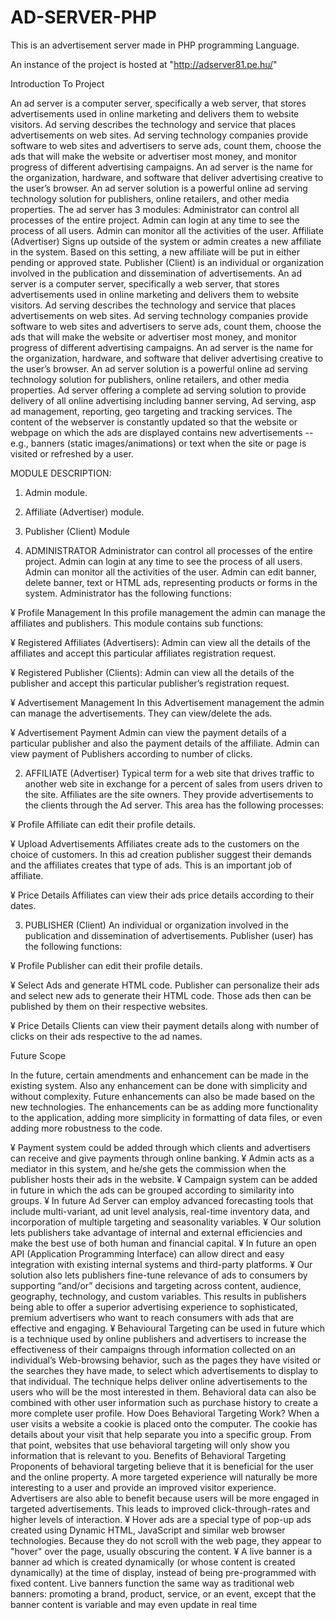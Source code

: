 # AD-SERVER-PHP
This is an advertisement server made in PHP programming Language.

An instance of the project is hosted at "http://adserver81.pe.hu/"

Introduction To Project

An ad server is a computer server, specifically a web server, that stores advertisements used
in online marketing and delivers them to website visitors. Ad serving describes the
technology and service that places advertisements on web sites. Ad serving technology
companies provide software to web sites and advertisers to serve ads, count them, choose the
ads that will make the website or advertiser most money, and monitor progress of different
advertising campaigns.
An ad server is the name for the organization, hardware, and software that deliver advertising
creative to the user’s browser. An ad server solution is a powerful online ad serving
technology solution for publishers, online retailers, and other media properties. The ad server
has 3 modules:
Administrator can control all processes of the entire project. Admin can login at any time to
see the process of all users. Admin can monitor all the activities of the user. Affiliate
(Advertiser) Signs up outside of the system or admin creates a new affiliate in the system.
Based on this setting, a new affiliate will be put in either pending or approved state. Publisher
(Client) is an individual or organization involved in the publication and dissemination of
advertisements.
An ad server is a computer server, specifically a web server, that stores advertisements used
in online marketing and delivers them to website visitors. Ad serving describes the
technology and service that places advertisements on web sites. Ad serving technology
companies provide software to web sites and advertisers to serve ads, count them, choose the
ads that will make the website or advertiser most money, and monitor progress of different
advertising campaigns. An ad server is the name for the organization, hardware, and software
that deliver advertising creative to the user’s browser. An ad server solution is a powerful
online ad serving technology solution for publishers, online retailers, and other media
properties.
Ad server offering a complete ad serving solution to provide delivery of all online advertising
including banner serving, Ad serving, asp ad management, reporting, geo targeting and
tracking services. The content of the webserver is constantly updated so that the website or
webpage on which the ads are displayed contains new advertisements -- e.g., banners (static
images/animations) or text when the site or page is visited or refreshed by a user.

MODULE DESCRIPTION:
1. Admin module.
2. Affiliate (Advertiser) module.
3. Publisher (Client) Module

1. ADMINISTRATOR
Administrator can control all processes of the entire project. Admin can login at any time to
see the process of all users. Admin can monitor all the activities of the user. Admin can edit
banner, delete banner, text or HTML ads, representing products or forms in the system.
Administrator has the following functions:

¥ Profile Management
In this profile management the admin can manage the affiliates and publishers.
This module contains sub functions:

¥ Registered Affiliates (Advertisers):
Admin can view all the details of the affiliates and accept this particular affiliates
registration request.

¥ Registered Publisher (Clients):
Admin can view all the details of the publisher and accept this particular publisher’s
registration request.

¥ Advertisement Management
In this Advertisement management the admin can manage the advertisements. They can
view/delete the ads.

¥ Advertisement Payment
Admin can view the payment details of a particular publisher and also the payment
details of the affiliate. Admin can view payment of Publishers according to number of
clicks.

2. AFFILIATE (Advertiser)
Typical term for a web site that drives traffic to another web site in exchange for a percent of
sales from users driven to the site. Affiliates are the site owners. They provide advertisements
to the clients through the Ad server.
This area has the following processes:

¥ Profile
Affiliate can edit their profile details.

¥ Upload Advertisements
Affiliates create ads to the customers on the choice of customers. In this ad creation
publisher suggest their demands and the affiliates creates that type of ads. This is an
important job of affiliate.

¥ Price Details
Affiliates can view their ads price details according to their dates.

3. PUBLISHER (Client)
An individual or organization involved in the publication and dissemination of
advertisements. Publisher (user) has the following functions:

¥ Profile
Publisher can edit their profile details.

¥ Select Ads and generate HTML code.
Publisher can personalize their ads and select new ads to generate their HTML code.
Those ads then can be published by them on their respective websites.

¥ Price Details
Clients can view their payment details along with number of clicks on their ads
respective to the ad names.

Future Scope

In the future, certain amendments and enhancement can be made in the existing system. Also
any enhancement can be done with simplicity and without complexity.
Future enhancements can also be made based on the new technologies. The enhancements
can be as adding more functionality to the application, adding more simplicity in formatting
of data files, or even adding more robustness to the code.

¥ Payment system could be added through which clients and advertisers can receive and
give payments through online banking.
¥ Admin acts as a mediator in this system, and he/she gets the commission when the
publisher hosts their ads in the website.
¥ Campaign system can be added in future in which the ads can be grouped according to
similarity into groups.
¥ In future Ad Server can employ advanced forecasting tools that include multi-variant,
ad unit level analysis, real-time inventory data, and incorporation of multiple targeting
and seasonality variables.
¥ Our solution lets publishers take advantage of internal and external efficiencies and
make the best use of both human and financial capital.
¥ In future an open API (Application Programming Interface) can allow direct and easy
integration with existing internal systems and third-party platforms.
¥ Our solution also lets publishers fine-tune relevance of ads to consumers by supporting
“and/or” decisions and targeting across content, audience, geography, technology, and
custom variables. This results in publishers being able to offer a superior advertising
experience to sophisticated, premium advertisers who want to reach consumers with ads
that are effective and engaging.
¥ Behavioural Targeting can be used in future which is a technique used by online
publishers and advertisers to increase the effectiveness of their campaigns through
information collected on an individual’s Web-browsing behavior, such as the pages
they have visited or the searches they have made, to select which advertisements to
display to that individual. The technique helps deliver online advertisements to the users
who will be the most interested in them. Behavioral data can also be combined with
other user information such as purchase history to create a more complete user profile.
How Does Behavioral Targeting Work?
When a user visits a website a cookie is placed onto the computer. The cookie has
details about your visit that help separate you into a specific group. From that point,
websites that use behavioral targeting will only show you information that is relevant to
you.
Benefits of Behavioral Targeting
Proponents of behavioral targeting believe that it is beneficial for the user and the
online property. A more targeted experience will naturally be more interesting to a user
and provide an improved visitor experience.
Advertisers are also able to benefit because users will be more engaged in targeted
advertisements. This leads to improved click-through-rates and higher levels of
interaction.
¥ Hover ads are a special type of pop-up ads created using Dynamic HTML, JavaScript
and similar web browser technologies. Because they do not scroll with the web page,
they appear to "hover" over the page, usually obscuring the content.
¥ A live banner is a banner ad which is created dynamically (or whose content is created
dynamically) at the time of display, instead of being pre-programmed with fixed
content. Live banners function the same way as traditional web banners: promoting a
brand, product, service, or an event, except that the banner content is variable and may
even update in real time
